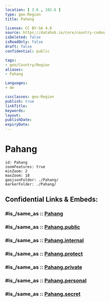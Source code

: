 ```yaml
---
location: [ 3.6 , 102.6 ] 
type: geo-Region
title: Pahang

license: CC BY-SA 4.0
source: https://datahub.io/core/country-codes
isDeleted: false
isReadOnly: false
draft: false
confidential: public

tags:
- geo/Country/Region
aliases:
- Pahang

Languages:
- de

cssclasses: geo-Region
publish: true
linkTitle: 
keywords: 
layout: 
publishDate: 
expiryDate: 
---
```


# Pahang

```leaflet
id: Pahang
zoomFeatures: true 
minZoom: 2 
maxZoom: 18
geojsonFolder: ./Pahang/
markerFolder: ./Pahang/
```


## Confidential Links & Embeds: 

### #is_/same_as :: [Pahang](/_Standards/Earth/Continent/Asia/Asia~South~East/Malay_Archipelago/Malaysia/States~Malaysia/Pahang.md) 

### #is_/same_as :: [Pahang.public](/_public/Earth/Continent/Asia/Asia~South~East/Malay_Archipelago/Malaysia/States~Malaysia/Pahang.public.md) 

### #is_/same_as :: [Pahang.internal](/_internal/Earth/Continent/Asia/Asia~South~East/Malay_Archipelago/Malaysia/States~Malaysia/Pahang.internal.md) 

### #is_/same_as :: [Pahang.protect](/_protect/Earth/Continent/Asia/Asia~South~East/Malay_Archipelago/Malaysia/States~Malaysia/Pahang.protect.md) 

### #is_/same_as :: [Pahang.private](/_private/Earth/Continent/Asia/Asia~South~East/Malay_Archipelago/Malaysia/States~Malaysia/Pahang.private.md) 

### #is_/same_as :: [Pahang.personal](/_personal/Earth/Continent/Asia/Asia~South~East/Malay_Archipelago/Malaysia/States~Malaysia/Pahang.personal.md) 

### #is_/same_as :: [Pahang.secret](/_secret/Earth/Continent/Asia/Asia~South~East/Malay_Archipelago/Malaysia/States~Malaysia/Pahang.secret.md)

